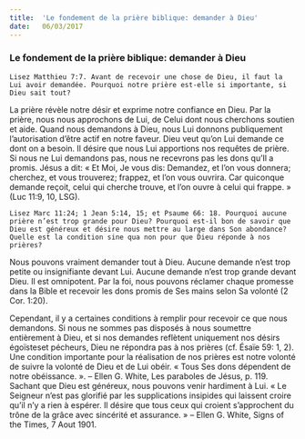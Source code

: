 ```yaml
---
title:  'Le fondement de la prière biblique: demander à Dieu'
date:   06/03/2017
---
```


### Le fondement de la prière biblique: demander à Dieu 

`Lisez Matthieu 7:7. Avant de recevoir une chose de Dieu, il faut la Lui avoir demandée. Pourquoi notre prière est-elle si importante, si Dieu sait tout?` 

La prière révèle notre désir et exprime notre confiance en Dieu. Par la prière, nous nous approchons de Lui, de Celui dont nous cherchons soutien et aide. Quand nous demandons à Dieu, nous Lui donnons publiquement l’autorisation d’être actif en notre faveur. Dieu veut qu’on Lui demande ce dont on a besoin. Il désire que nous Lui apportions nos requêtes de prière. Si nous ne Lui demandons pas, nous ne recevrons pas les dons qu’Il a promis. Jésus a dit: « Et Moi, Je vous dis: Demandez, et l’on vous donnera; cherchez, et vous trouverez; frappez, et l’on vous ouvrira. Car quiconque demande reçoit, celui qui cherche trouve, et l’on ouvre à celui qui frappe. » (Luc 11:9, 10, LSG). 

`Lisez Marc 11:24; 1 Jean 5:14, 15; et Psaume 66: 18. Pourquoi aucune prière n’est trop grande pour Dieu? Pourquoi est-il bon de savoir que Dieu est généreux et désire nous mettre au large dans Son abondance? Quelle est la condition sine qua non pour que Dieu réponde à nos prières?` 

Nous pouvons vraiment demander tout à Dieu. Aucune demande n’est trop petite ou insignifiante devant Lui. Aucune demande n’est trop grande devant Dieu. Il est omnipotent. Par la foi, nous pouvons réclamer chaque promesse dans la Bible et recevoir les dons promis de Ses mains selon Sa volonté (2 Cor. 1:20). 

Cependant, il y a certaines conditions à remplir pour recevoir ce que nous demandons. Si nous ne sommes pas disposés à nous soumettre entièrement à Dieu, et si nos demandes reflètent uniquement nos désirs égoïsteset pécheurs, Dieu ne répondra pas à nos prières (cf. Ésaïe 59: 1, 2). Une condition importante pour la réalisation de nos prières est notre volonté de suivre la volonté de Dieu et de Lui obéir. « Tous Ses dons dépendent de notre obéissance. ». – Ellen G. White, Les paraboles de Jésus, p. 119. Sachant que Dieu est généreux, nous pouvons venir hardiment à Lui. « Le Seigneur n’est pas glorifié par les supplications insipides qui laissent croire qu’il n’y a rien à espérer. Il désire que tous ceux qui croient s’approchent du trône de la grâce avec sincérité et assurance. » – Ellen G. White, Signs of the Times, 7 Aout 1901. 
